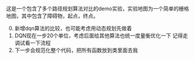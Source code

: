 这是一个包含了多个路径规划算法对比的demo实验，实验地图为一个简单的栅格地图，其中包含了障碍物，起点，终点。

0. 新增dqn算法的比较，也可能考虑用动态规划先做着
1. DQN现在一步20个单位，考虑后面给其他算法也统一度量衡优化一下 记得走调试看一下流程
2. 下一步会规范化整个代码，把所有函数放到类里面去我   

